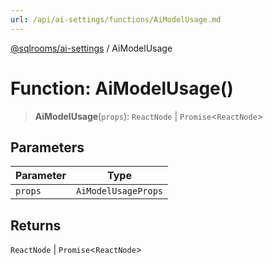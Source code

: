 ```yaml
---
url: /api/ai-settings/functions/AiModelUsage.md
---
```

[@sqlrooms/ai-settings](../index.md) / AiModelUsage

# Function: AiModelUsage()

> **AiModelUsage**(`props`): `ReactNode` | `Promise`<`ReactNode`>

## Parameters

| Parameter | Type |
| ------ | ------ |
| `props` | `AiModelUsageProps` |

## Returns

`ReactNode` | `Promise`<`ReactNode`>

